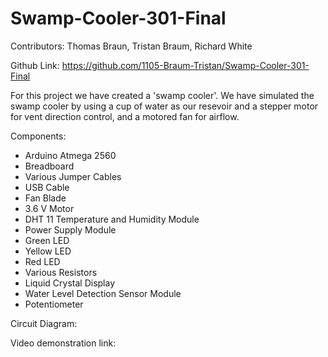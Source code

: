 # Swamp-Cooler-301-Final

Contributors: Thomas Braun, Tristan Braum, Richard White

Github Link: https://github.com/1105-Braum-Tristan/Swamp-Cooler-301-Final 

For this project we have created a 'swamp cooler'. We have simulated the swamp cooler by using a cup of water as our resevoir and a stepper motor for vent direction control, and a motored fan for airflow. 

Components:
- Arduino Atmega 2560
- Breadboard
- Various Jumper Cables
- USB Cable
- Fan Blade
- 3.6 V Motor
- DHT 11 Temperature and Humidity Module
- Power Supply Module
- Green LED
- Yellow LED
- Red LED
- Various Resistors
- Liquid Crystal Display
- Water Level Detection Sensor Module
- Potentiometer

Circuit Diagram:


Video demonstration link:  

